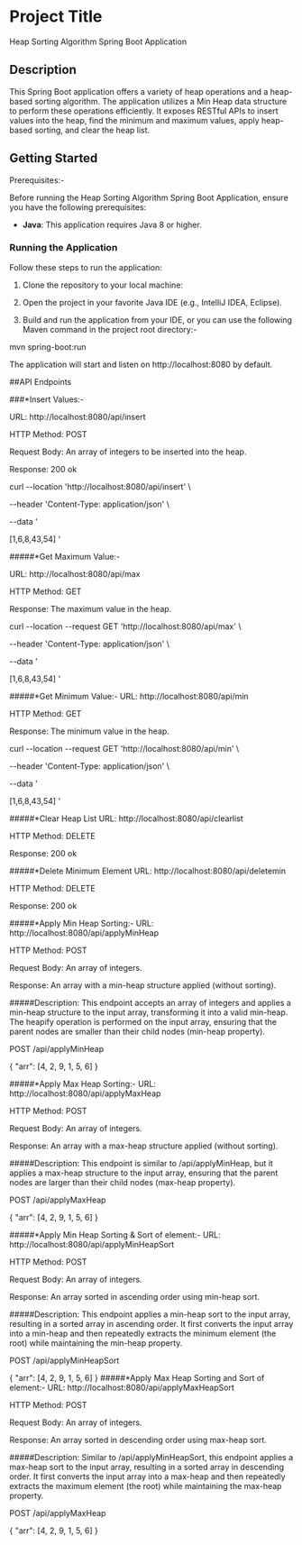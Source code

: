 # Project Title

Heap Sorting Algorithm Spring Boot Application
## Description
This Spring Boot application offers a variety of heap operations and a heap-based sorting algorithm. The application utilizes a Min Heap data structure to perform these operations efficiently. It exposes RESTful APIs to insert values into the heap, find the minimum and maximum values, apply heap-based sorting, and clear the heap list.


## Getting Started

Prerequisites:-

Before running the Heap Sorting Algorithm Spring Boot Application, ensure you have the following prerequisites:

- **Java**: This application requires Java 8 or higher.

### Running the Application

Follow these steps to run the application:

1. Clone the repository to your local machine:

2. Open the project in your favorite Java IDE (e.g., IntelliJ IDEA, Eclipse).

3. Build and run the application from your IDE, or you can use the following Maven command in the project root directory:-
  
  mvn spring-boot:run

The application will start and listen on http://localhost:8080 by default.

##API Endpoints

###*Insert Values:-

URL: http://localhost:8080/api/insert

HTTP Method: POST

Request Body: An array of integers to be inserted into the heap.

Response: 200 ok

curl --location 'http://localhost:8080/api/insert' \

--header 'Content-Type: application/json' \

--data '

[1,6,8,43,54]
'

#####*Get Maximum Value:-

URL: http://localhost:8080/api/max

HTTP Method: GET

Response: The maximum value in the heap.

curl --location --request GET 'http://localhost:8080/api/max' \

--header 'Content-Type: application/json' \

--data '

[1,6,8,43,54]
'

#####*Get Minimum Value:-
URL: http://localhost:8080/api/min

HTTP Method: GET

Response: The minimum value in the heap.

curl --location --request GET 'http://localhost:8080/api/min' \

--header 'Content-Type: application/json' \

--data '

[1,6,8,43,54]
'


#####*Clear Heap List
URL: http://localhost:8080/api/clearlist

HTTP Method: DELETE

Response: 200 ok

#####*Delete Minimum Element
URL: http://localhost:8080/api/deletemin

HTTP Method: DELETE

Response: 200 ok


#####*Apply Min Heap Sorting:-
URL: http://localhost:8080/api/applyMinHeap

HTTP Method: POST

Request Body: An array of integers.

Response: An array with a min-heap structure applied (without sorting).

#####Description:
This endpoint accepts an array of integers and applies a min-heap structure to the input array, transforming it into a valid min-heap.
 The heapify operation is performed on the input array, ensuring that the parent nodes are smaller than their child nodes (min-heap property).

POST /api/applyMinHeap

{
  "arr": [4, 2, 9, 1, 5, 6]
}

#####*Apply Max Heap Sorting:-
URL: http://localhost:8080/api/applyMaxHeap

HTTP Method: POST

Request Body: An array of integers.

Response: An array with a max-heap structure applied (without sorting).

#####Description:
This endpoint is similar to /api/applyMinHeap, but it applies a max-heap structure to the input array, 
ensuring that the parent nodes are larger than their child nodes (max-heap property).

POST /api/applyMaxHeap

{
  "arr": [4, 2, 9, 1, 5, 6]
}

#####*Apply Min Heap Sorting & Sort of element:-
URL: http://localhost:8080/api/applyMinHeapSort

HTTP Method: POST

Request Body: An array of integers.

Response: An array sorted in ascending order using min-heap sort.

#####Description:
This endpoint applies a min-heap sort to the input array, resulting in a sorted array in ascending order.
 It first converts the input array into a min-heap and then repeatedly extracts the minimum element (the root) while maintaining the min-heap property.

POST /api/applyMinHeapSort

{
  "arr": [4, 2, 9, 1, 5, 6]
}
#####*Apply Max Heap Sorting and Sort of element:-
URL: http://localhost:8080/api/applyMaxHeapSort

HTTP Method: POST

Request Body: An array of integers.

Response: An array sorted in descending order using max-heap sort.

#####Description:
Similar to /api/applyMinHeapSort, this endpoint applies a max-heap sort to the input array, resulting in a sorted array in descending order.
 It first converts the input array into a max-heap and then repeatedly extracts the maximum element (the root) while maintaining the max-heap property.

POST /api/applyMaxHeap

{
  "arr": [4, 2, 9, 1, 5, 6]
}







